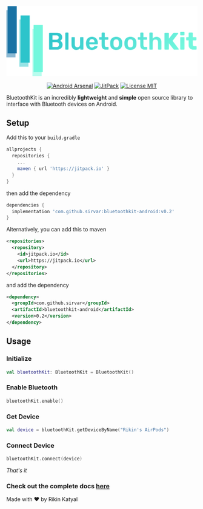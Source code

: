 <img src=".github/logo.png"/>

<p align="center">
  <a href="https://android-arsenal.com/details/1/7283"><img src="https://img.shields.io/badge/Android%20Arsenal-BluetoothKit-blue.svg?style=flat" border="0" alt="Android Arsenal"></a>
  <a href="https://jitpack.io/#sirvar/bluetoothkit-android"><img src="https://jitpack.io/v/sirvar/bluetoothkit-android.svg" alt="JitPack"></a>
  <a href="https://opensource.org/licenses/MIT"><img src="https://img.shields.io/badge/License-MIT-yellow.svg" alt="License MIT"></a>
</p>

BluetoothKit is an incredibly **lightweight** and **simple** open source library to interface with Bluetooth devices on Android.

## Setup
Add this to your `build.gradle`
```gradle
allprojects {
  repositories {
    ...
    maven { url 'https://jitpack.io' }
  }
}
```
then add the dependency
```gradle
dependencies {
  implementation 'com.github.sirvar:bluetoothkit-android:v0.2'
}
```
Alternatively, you can add this to maven
```xml
<repositories>
  <repository>
    <id>jitpack.io</id>
    <url>https://jitpack.io</url>
  </repository>
</repositories>
```
and add the dependency
```xml
<dependency>
  <groupId>com.github.sirvar</groupId>
  <artifactId>bluetoothkit-android</artifactId>
  <version>0.2</version>
</dependency>

```
## Usage

### Initialize
```kotlin
val bluetoothKit: BluetoothKit = BluetoothKit()
```

### Enable Bluetooth
```kotlin
bluetoothKit.enable()
```
### Get Device
```kotlin
val device = bluetoothKit.getDeviceByName("Rikin's AirPods")
```
### Connect Device
```kotlin
bluetoothKit.connect(device)
```
*That's it*

### Check out the complete docs [here](https://sirvar.github.io/bluetoothkit-android/com.sirvar.bluetoothkit/-bluetooth-kit/index.html)

Made with ❤ by Rikin Katyal
